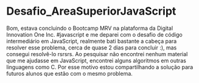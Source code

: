 # Desafio_AreaSuperiorJavaScript

Bom, estava concluindo o Bootcamp MRV na plataforma da Digital Innovation One Inc. #javascript e me deparei com o desafio de código intermediário em JavaScript, realmente bati bastante a cabeça para resolver esse problema, cerca de quase 2 dias para concluir :), mas consegui resolvê-lo rsrsrs. Ao pesquisar não encontrei nenhum material que me ajudasse em JavaScript, encontrei alguns algoritmos em outras linguagens como C. Por esse motivo estou compartilhando a solução para futuros alunos que estão com o mesmo problema.
